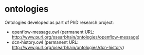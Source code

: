 # ontologies

Ontologies developed as part of PhD research project:
 - openflow-message.owl (permanent URL: http://www.purl.org/osearbhain/ontologies/openflow-message)
 - dcn-history.owl (permanent URL: http://www.purl.org/osearbhain/ontologies/dcn-history)
